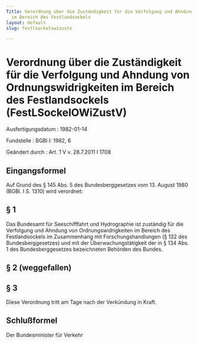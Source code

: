 ```yaml
---
Title: Verordnung über die Zuständigkeit für die Verfolgung und Ahndung von Ordnungswidrigkeiten
  im Bereich des Festlandsockels
layout: default
slug: festlsockelowizustv

---
```


# Verordnung über die Zuständigkeit für die Verfolgung und Ahndung von Ordnungswidrigkeiten im Bereich des Festlandsockels (FestLSockelOWiZustV)

Ausfertigungsdatum
:   1982-01-14

Fundstelle
:   BGBl I: 1982, 6

Geändert durch
:   Art. 1 V v. 28.7.2011 I 1708



## Eingangsformel

Auf Grund des § 145 Abs. 5 des Bundesberggesetzes vom 13. August 1980
(BGBl. I S. 1310) wird verordnet:


## § 1

Das Bundesamt für Seeschifffahrt und Hydrographie ist zuständig für
die Verfolgung und Ahndung von Ordnungswidrigkeiten im Bereich des
Festlandsockels im Zusammenhang mit Forschungshandlungen (§ 132 des
Bundesberggesetzes) und mit der Überwachungstätigkeit der in § 134
Abs. 1 des Bundesberggesetzes bezeichneten Behörden des Bundes.


## § 2 (weggefallen)


## § 3

Diese Verordnung tritt am Tage nach der Verkündung in Kraft.


## Schlußformel

Der Bundesminister für Verkehr

